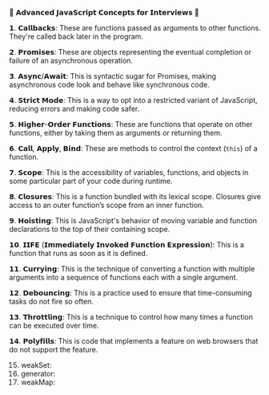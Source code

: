 🚀 𝗔𝗱𝘃𝗮𝗻𝗰𝗲𝗱 𝗝𝗮𝘃𝗮𝗦𝗰𝗿𝗶𝗽𝘁 𝗖𝗼𝗻𝗰𝗲𝗽𝘁𝘀 𝗳𝗼𝗿 𝗜𝗻𝘁𝗲𝗿𝘃𝗶𝗲𝘄𝘀 🚀

𝟭. 𝗖𝗮𝗹𝗹𝗯𝗮𝗰𝗸𝘀: These are functions passed as arguments to other functions. They're called back later in the program.

𝟮. 𝗣𝗿𝗼𝗺𝗶𝘀𝗲𝘀: These are objects representing the eventual completion or failure of an asynchronous operation.

𝟯. 𝗔𝘀𝘆𝗻𝗰/𝗔𝘄𝗮𝗶𝘁: This is syntactic sugar for Promises, making asynchronous code look and behave like synchronous code.

𝟰. 𝗦𝘁𝗿𝗶𝗰𝘁 𝗠𝗼𝗱𝗲: This is a way to opt into a restricted variant of JavaScript, reducing errors and making code safer.

𝟱. 𝗛𝗶𝗴𝗵𝗲𝗿-𝗢𝗿𝗱𝗲𝗿 𝗙𝘂𝗻𝗰𝘁𝗶𝗼𝗻𝘀: These are functions that operate on other functions, either by taking them as arguments or returning them.

𝟲. 𝗖𝗮𝗹𝗹, 𝗔𝗽𝗽𝗹𝘆, 𝗕𝗶𝗻𝗱: These are methods to control the context (`this`) of a function.

𝟳. 𝗦𝗰𝗼𝗽𝗲: This is the accessibility of variables, functions, and objects in some particular part of your code during runtime.

𝟴. 𝗖𝗹𝗼𝘀𝘂𝗿𝗲𝘀: This is a function bundled with its lexical scope. Closures give access to an outer function’s scope from an inner function.

𝟵. 𝗛𝗼𝗶𝘀𝘁𝗶𝗻𝗴: This is JavaScript's behavior of moving variable and function declarations to the top of their containing scope.

𝟭𝟬. 𝗜𝗜𝗙𝗘 (𝗜𝗺𝗺𝗲𝗱𝗶𝗮𝘁𝗲𝗹𝘆 𝗜𝗻𝘃𝗼𝗸𝗲𝗱 𝗙𝘂𝗻𝗰𝘁𝗶𝗼𝗻 𝗘𝘅𝗽𝗿𝗲𝘀𝘀𝗶𝗼𝗻): This is a function that runs as soon as it is defined.

𝟭𝟭. 𝗖𝘂𝗿𝗿𝘆𝗶𝗻𝗴: This is the technique of converting a function with multiple arguments into a sequence of functions each with a single argument.

𝟭𝟮. 𝗗𝗲𝗯𝗼𝘂𝗻𝗰𝗶𝗻𝗴: This is a practice used to ensure that time-consuming tasks do not fire so often.

𝟭𝟯. 𝗧𝗵𝗿𝗼𝘁𝘁𝗹𝗶𝗻𝗴: This is a technique to control how many times a function can be executed over time.

𝟭𝟰. 𝗣𝗼𝗹𝘆𝗳𝗶𝗹𝗹𝘀: This is code that implements a feature on web browsers that do not support the feature.

15. weakSet:
16. generator:
17. weakMap:
